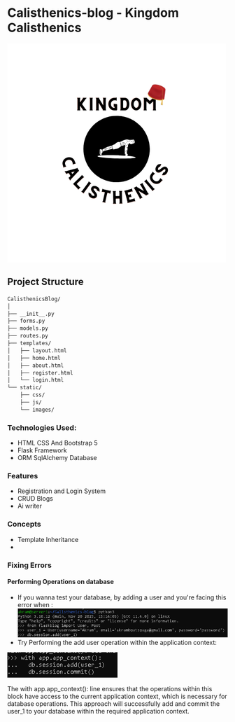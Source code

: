 # Calisthenics-blog - Kingdom Calisthenics
![Alt text](./CalisthenicsBlog/static/images/logo.png)


## Project Structure
```bash
CalisthenicsBlog/
│
├── __init__.py
├── forms.py
├── models.py
├── routes.py
├── templates/
│   ├── layout.html
│   ├── home.html
│   ├── about.html
│   ├── register.html
│   └── login.html
└── static/
    ├── css/
    ├── js/
    └── images/
```	

### Technologies Used:
- HTML CSS And Bootstrap 5
- Flask Framework
- ORM SqlAlchemy Database

### Features
- Registration and Login System
- CRUD Blogs
- Ai writer 


### Concepts
- Template Inheritance
- 


### Fixing Errors

#### Performing Operations on database
- If you wanna test your database, by adding a user and you're facing this error when :
![Alt text](./CalisthenicsBlog/static/images/add_user_err.png)
- Try Performing the add user operation within the application context:

![Alt text](./CalisthenicsBlog/static/images/fix_add_user.png)

The with app.app_context(): line ensures that the operations within this block have access to the current application context, which is necessary for database operations.
This approach will successfully add and commit the user_1 to your database within the required application context.